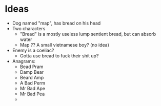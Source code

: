 # Ideas

- Dog named "map", has bread on his head
- Two characters
	- "Bread" is a mostly useless lump sentient bread, but can absorb water
	- Map ??  A small vietnamese boy? (no idea)
- Enemy is a coeliac?
	- Gotta use bread to fuck their shit up?
- Anagrams:
	- Bead Pram
	- Damp Bear
	- Beard Amp
	- A Bad Perm
	- Mr Bad Ape
	- Mr Bad Pea
	-
